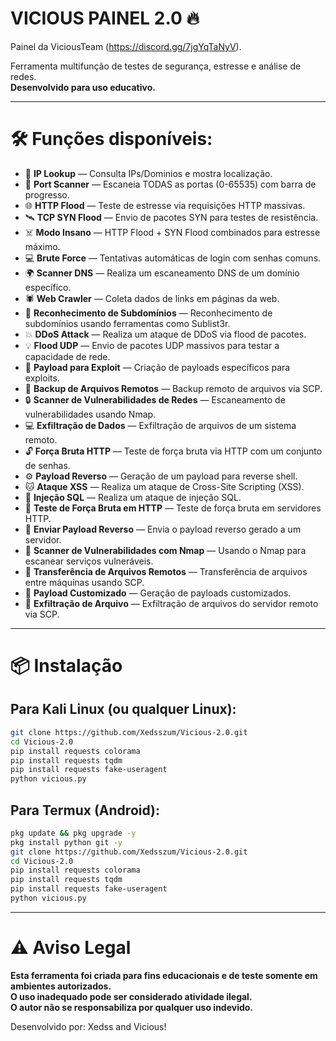# VICIOUS PAINEL 2.0 🔥

Painel da ViciousTeam (https://discord.gg/7jgYqTaNyV).

Ferramenta multifunção de testes de segurança, estresse e análise de redes.  
**Desenvolvido para uso educativo.**

---

# 🛠 Funções disponíveis:

- 🔎 **IP Lookup** — Consulta IPs/Dominios e mostra localização.
- 🚪 **Port Scanner** — Escaneia TODAS as portas (0-65535) com barra de progresso.
- 🌐 **HTTP Flood** — Teste de estresse via requisições HTTP massivas.
- 🛰️ **TCP SYN Flood** — Envio de pacotes SYN para testes de resistência.
- ☠️ **Modo Insano** — HTTP Flood + SYN Flood combinados para estresse máximo.
- 💻 **Brute Force** — Tentativas automáticas de login com senhas comuns.
- 🌍 **Scanner DNS** — Realiza um escaneamento DNS de um domínio específico.
- 🕷️ **Web Crawler** — Coleta dados de links em páginas da web.
- 🔑 **Reconhecimento de Subdomínios** — Reconhecimento de subdomínios usando ferramentas como Sublist3r.
- 💥 **DDoS Attack** — Realiza um ataque de DDoS via flood de pacotes.
- 💡 **Flood UDP** — Envio de pacotes UDP massivos para testar a capacidade de rede.
- 🎯 **Payload para Exploit** — Criação de payloads específicos para exploits.
- 💾 **Backup de Arquivos Remotos** — Backup remoto de arquivos via SCP.
- 🔒 **Scanner de Vulnerabilidades de Redes** — Escaneamento de vulnerabilidades usando Nmap.
- 💻 **Exfiltração de Dados** — Exfiltração de arquivos de um sistema remoto.
- 🔓 **Força Bruta HTTP** — Teste de força bruta via HTTP com um conjunto de senhas.
- ⚙️ **Payload Reverso** — Geração de um payload para reverse shell.
- 🐱 **Ataque XSS** — Realiza um ataque de Cross-Site Scripting (XSS).
- 🐍 **Injeção SQL** — Realiza um ataque de injeção SQL.
- 🔨 **Teste de Força Bruta em HTTP** — Teste de força bruta em servidores HTTP.
- 🦠 **Enviar Payload Reverso** — Envia o payload reverso gerado a um servidor.
- 🔎 **Scanner de Vulnerabilidades com Nmap** — Usando o Nmap para escanear serviços vulneráveis.
- 📡 **Transferência de Arquivos Remotos** — Transferência de arquivos entre máquinas usando SCP.
- 🔑 **Payload Customizado** — Geração de payloads customizados.
- 📂 **Exfiltração de Arquivo** — Exfiltração de arquivos do servidor remoto via SCP.

---

# 📦 Instalação

## Para Kali Linux (ou qualquer Linux):

```bash
git clone https://github.com/Xedsszum/Vicious-2.0.git
cd Vicious-2.0
pip install requests colorama
pip install requests tqdm
pip install requests fake-useragent
python vicious.py
```

## Para Termux (Android):

```bash
pkg update && pkg upgrade -y
pkg install python git -y
git clone https://github.com/Xedsszum/Vicious-2.0.git
cd Vicious-2.0
pip install requests colorama
pip install requests tqdm
pip install requests fake-useragent
python vicious.py
```

---

# ⚠️ Aviso Legal

**Esta ferramenta foi criada para fins educacionais e de teste somente em ambientes autorizados.**  
**O uso inadequado pode ser considerado atividade ilegal.**  
**O autor não se responsabiliza por qualquer uso indevido.**

Desenvolvido por: Xedss and Vicious!
